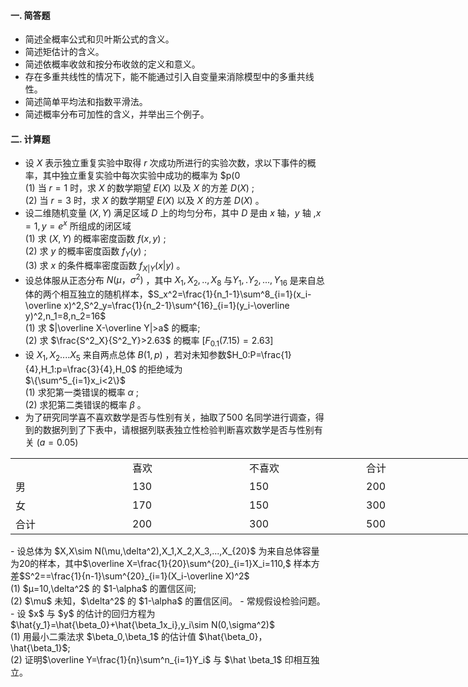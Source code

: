 #### 一. 简答题


 - 简述全概率公式和贝叶斯公式的含义。
- 简述矩估计的含义。
- 简述依概率收敛和按分布收敛的定义和意义。
- 存在多重共线性的情况下，能不能通过引入自变量来消除模型中的多重共线性。
- 简述简单平均法和指数平滑法。
- 简述概率分布可加性的含义，并举出三个例子。


 #### 二. 计算题


 -  设 $X$ 表示独立重复实验中取得 $r$ 次成功所进行的实验次数，求以下事件的概率，其中独立重复实验中每次实验中成功的概率为 $p(0<br />(1) 当 $r=1$ 时，求 $X$ 的数学期望 $E(X)$ 以及 $X$ 的方差 $D(X)$ ;<br />(2) 当 $r=3$ 时，求 $X$ 的数学期望 $E(X)$ 以及 $X$ 的方差 $D(X)$ 。 
-  设二维随机变量 $(X,Y)$ 满足区域 $D$ 上的均匀分布，其中 $D$ 是由 $x$ 轴，$y$ 轴 ,$x=1,y=e^x$ 所组成的闭区域<br />(1) 求 $(X,Y)$ 的概率密度函数 $f(x,y)$ ;<br />(2) 求 $y$ 的概率密度函数 $f_Y(y)$ ;<br />(3) 求 $x$ 的条件概率密度函数 $f_{X|Y}(x|y)$ 。 
-  设总体服从正态分布 $N(\mu，\sigma^2)$ ，其中 $X_1,X_2,..,X_8$ 与$Y_1,.Y_2,...,Y_{16}$ 是来自总体的两个相互独立的随机样本，$S_x^2=\frac{1}{n_1-1}\sum^8_{i=1}(x_i-\overline x)^2,S^2_y=\frac{1}{n_2-1}\sum^{16}_{i=1}(y_i-\overline y)^2,n_1=8,n_2=16$<br />(1) 求 $|\overline X-\overline Y|>a$ 的概率;<br />(2) 求 $\frac{S^2_X}{S^2_Y}>2.63$ 的概率 $[F_{0.1}(7.15)=2.63]$ 
-  设 $X_1,X_2....X_5$ 来自两点总体 $B(1,p)$ ，若对未知参数$H_0:P=\frac{1}{4},H_1:p=\frac{3}{4},H_0$ 的拒绝域为<br />$\{\sum^5_{i=1}x_i<2\}$<br />(1) 求犯第一类错误的概率 $\alpha$ ;<br />(2) 求犯第二类错误的概率 $\beta$ 。 
-  为了研究同学喜不喜欢数学是否与性别有关，抽取了500 名同学进行调查，得到的数据列到了下表中，请根据列联表独立性检验判断喜欢数学是否与性别有关 $(a=0.05)$  
<table data-lake-id="695cae09" id="695cae09" margin="true" class="lake-table" style="width: 748px"><colgroup><col width="187"><col width="187"><col width="187"><col width="187"></colgroup><tbody><tr data-lake-id="ueddd421e" id="ueddd421e"><td data-lake-id="uf96e4790" id="uf96e4790"></td><td data-lake-id="u73660ef4" id="u73660ef4">喜欢
 </td><td data-lake-id="u7ad1a23f" id="u7ad1a23f">不喜欢
 </td><td data-lake-id="u6da3024c" id="u6da3024c">合计
 </td></tr><tr data-lake-id="u6e0f18a7" id="u6e0f18a7"><td data-lake-id="ua604cfab" id="ua604cfab">男
 </td><td data-lake-id="u2cd15626" id="u2cd15626">130
 </td><td data-lake-id="u71965405" id="u71965405">150
 </td><td data-lake-id="uec57d5a5" id="uec57d5a5">200
 </td></tr><tr data-lake-id="u11eb91f8" id="u11eb91f8"><td data-lake-id="u7dff2933" id="u7dff2933">女
 </td><td data-lake-id="u01faf778" id="u01faf778">170
 </td><td data-lake-id="u2e400a0d" id="u2e400a0d">150
 </td><td data-lake-id="u7933138b" id="u7933138b">300
 </td></tr><tr data-lake-id="ue62ec100" id="ue62ec100"><td data-lake-id="ue5f3973c" id="ue5f3973c">合计
 </td><td data-lake-id="uf345462b" id="uf345462b">200
 </td><td data-lake-id="uc51d1ea5" id="uc51d1ea5">300
 </td><td data-lake-id="uf5defb57" id="uf5defb57">500
 </td></tr></tbody></table>-  设总体为 $X,X\sim N(\mu,\delta^2),X_1,X_2,X_3,...,X_{20}$ 为来自总体容量为20的样本，其中$\overline X=\frac{1}{20}\sum^{20}_{i=1}X_i=110,$ 样本方差$S^2==\frac{1}{n-1}\sum^{20}_{i=1}(X_i-\overline X)^2$<br />(1) $μ=10,\delta^2$ 的 $1-\alpha$ 的置信区间;<br />(2) $\mu$ 未知，$\delta^2$ 的 $1-\alpha$ 的置信区间。 
-  常规假设检验问题。 
-  设 $x$ 与 $y$ 的估计的回归方程为 $\hat{y_1}=\hat{\beta_0}+\hat{\beta_1x_i},y_i\sim N(0,\sigma^2)$<br />(1) 用最小二乘法求 $\beta_0,\beta_1$ 的估计值 $\hat{\beta_0}，\hat{\beta_1}$;<br />(2) 证明$\overline Y=\frac{1}{n}\sum^n_{i=1}Y_i$ 与 $\hat \beta_1$ 印相互独立。 
